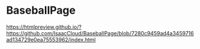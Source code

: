 # BaseballPage

https://htmlpreview.github.io/?https://github.com/IsaacCloud/BaseballPage/blob/7280c9459ad4a3459716ad134729e0ea75553962/index.html
